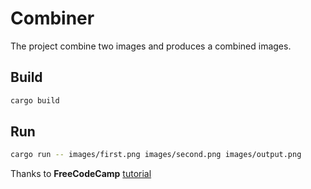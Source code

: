 # Combiner

The project combine two images and produces a combined images.

## Build

```bash
cargo build
```

## Run

```bash
cargo run -- images/first.png images/second.png images/output.png 
```

Thanks to **FreeCodeCamp** [tutorial](https://www.freecodecamp.org/news/rust-in-replit/#cli-calculator-project-methodology)

